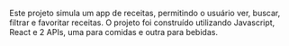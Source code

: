 Este projeto simula um app de receitas, permitindo o usuário ver, buscar, filtrar e favoritar receitas. O projeto foi construído utilizando Javascript, React e 2 APIs, uma para comidas e outra para bebidas. 

